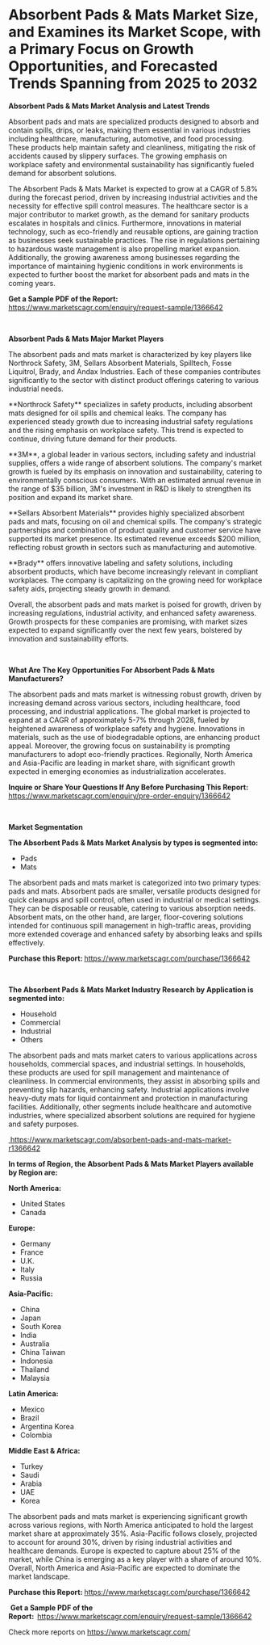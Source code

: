 <p><h1>Absorbent Pads & Mats Market Size, and Examines its Market Scope, with a Primary Focus on Growth Opportunities, and Forecasted Trends Spanning from 2025 to 2032</h1></p><p><strong>Absorbent Pads & Mats Market Analysis and Latest Trends</strong></p>
<p><p>Absorbent pads and mats are specialized products designed to absorb and contain spills, drips, or leaks, making them essential in various industries including healthcare, manufacturing, automotive, and food processing. These products help maintain safety and cleanliness, mitigating the risk of accidents caused by slippery surfaces. The growing emphasis on workplace safety and environmental sustainability has significantly fueled demand for absorbent solutions.</p><p>The Absorbent Pads & Mats Market is expected to grow at a CAGR of 5.8% during the forecast period, driven by increasing industrial activities and the necessity for effective spill control measures. The healthcare sector is a major contributor to market growth, as the demand for sanitary products escalates in hospitals and clinics. Furthermore, innovations in material technology, such as eco-friendly and reusable options, are gaining traction as businesses seek sustainable practices. The rise in regulations pertaining to hazardous waste management is also propelling market expansion. Additionally, the growing awareness among businesses regarding the importance of maintaining hygienic conditions in work environments is expected to further boost the market for absorbent pads and mats in the coming years.</p></p>
<p><strong>Get a Sample PDF of the Report:&nbsp;</strong> <a href="https://www.marketscagr.com/enquiry/request-sample/1366642?utm_campaign=3308&utm_medium=2&utm_source=Github&utm_content=ia&utm_term=22032025&utm_id=absorbent-pads-mats">https://www.marketscagr.com/enquiry/request-sample/1366642</a></p>
<p>&nbsp;</p>
<p><strong>Absorbent Pads & Mats Major Market Players</strong></p>
<p><p>The absorbent pads and mats market is characterized by key players like Northrock Safety, 3M, Sellars Absorbent Materials, Spilltech, Fosse Liquitrol, Brady, and Andax Industries. Each of these companies contributes significantly to the sector with distinct product offerings catering to various industrial needs.</p><p>**Northrock Safety** specializes in safety products, including absorbent mats designed for oil spills and chemical leaks. The company has experienced steady growth due to increasing industrial safety regulations and the rising emphasis on workplace safety. This trend is expected to continue, driving future demand for their products.</p><p>**3M**, a global leader in various sectors, including safety and industrial supplies, offers a wide range of absorbent solutions. The company's market growth is fueled by its emphasis on innovation and sustainability, catering to environmentally conscious consumers. With an estimated annual revenue in the range of $35 billion, 3M's investment in R&D is likely to strengthen its position and expand its market share.</p><p>**Sellars Absorbent Materials** provides highly specialized absorbent pads and mats, focusing on oil and chemical spills. The company's strategic partnerships and combination of product quality and customer service have supported its market presence. Its estimated revenue exceeds $200 million, reflecting robust growth in sectors such as manufacturing and automotive.</p><p>**Brady** offers innovative labeling and safety solutions, including absorbent products, which have become increasingly relevant in compliant workplaces. The company is capitalizing on the growing need for workplace safety aids, projecting steady growth in demand.</p><p>Overall, the absorbent pads and mats market is poised for growth, driven by increasing regulations, industrial activity, and enhanced safety awareness. Growth prospects for these companies are promising, with market sizes expected to expand significantly over the next few years, bolstered by innovation and sustainability efforts.</p></p>
<p>&nbsp;</p>
<p><strong>What Are The Key Opportunities For Absorbent Pads & Mats Manufacturers?</strong></p>
<p><p>The absorbent pads and mats market is witnessing robust growth, driven by increasing demand across various sectors, including healthcare, food processing, and industrial applications. The global market is projected to expand at a CAGR of approximately 5-7% through 2028, fueled by heightened awareness of workplace safety and hygiene. Innovations in materials, such as the use of biodegradable options, are enhancing product appeal. Moreover, the growing focus on sustainability is prompting manufacturers to adopt eco-friendly practices. Regionally, North America and Asia-Pacific are leading in market share, with significant growth expected in emerging economies as industrialization accelerates.</p></p>
<p><strong>Inquire or Share Your Questions If Any Before Purchasing This Report:</strong> <a href="https://www.marketscagr.com/enquiry/pre-order-enquiry/1366642?utm_campaign=3308&utm_medium=2&utm_source=Github&utm_content=ia&utm_term=22032025&utm_id=absorbent-pads-mats">https://www.marketscagr.com/enquiry/pre-order-enquiry/1366642</a></p>
<p>&nbsp;</p>
<p><strong>Market Segmentation</strong></p>
<p><strong>The Absorbent Pads & Mats Market Analysis by types is segmented into:</strong></p>
<p><ul><li>Pads</li><li>Mats</li></ul></p>
<p><p>The absorbent pads and mats market is categorized into two primary types: pads and mats. Absorbent pads are smaller, versatile products designed for quick cleanups and spill control, often used in industrial or medical settings. They can be disposable or reusable, catering to various absorption needs. Absorbent mats, on the other hand, are larger, floor-covering solutions intended for continuous spill management in high-traffic areas, providing more extended coverage and enhanced safety by absorbing leaks and spills effectively.</p></p>
<p><strong>Purchase this Report:&nbsp;</strong><a href="https://www.marketscagr.com/purchase/1366642?utm_campaign=3308&utm_medium=2&utm_source=Github&utm_content=ia&utm_term=22032025&utm_id=absorbent-pads-mats">https://www.marketscagr.com/purchase/1366642</a></p>
<p>&nbsp;</p>
<p><strong>The Absorbent Pads & Mats Market Industry Research by Application is segmented into:</strong></p>
<p><ul><li>Household</li><li>Commercial</li><li>Industrial</li><li>Others</li></ul></p>
<p><p>The absorbent pads and mats market caters to various applications across households, commercial spaces, and industrial settings. In households, these products are used for spill management and maintenance of cleanliness. In commercial environments, they assist in absorbing spills and preventing slip hazards, enhancing safety. Industrial applications involve heavy-duty mats for liquid containment and protection in manufacturing facilities. Additionally, other segments include healthcare and automotive industries, where specialized absorbent solutions are required for hygiene and safety purposes.</p></p>
<p><a href="https://www.marketscagr.com/absorbent-pads-and-mats-market-r1366642?utm_campaign=3308&utm_medium=2&utm_source=Github&utm_content=ia&utm_term=22032025&utm_id=absorbent-pads-mats">&nbsp;https://www.marketscagr.com/absorbent-pads-and-mats-market-r1366642</a></p>
<p><strong>In terms of Region, the Absorbent Pads & Mats Market Players available by Region are:</strong></p>
<p>
    <p> <strong> North America: </strong>
        <ul>
            <li>United States</li>
            <li>Canada</li>
        </ul>
        </p> 
    <p> <strong> Europe: </strong>
        <ul>
            <li>Germany</li>
            <li>France</li>
            <li>U.K.</li>
            <li>Italy</li>
            <li>Russia</li>
        </ul>
        </p> 
    <p> <strong> Asia-Pacific: </strong>
        <ul>
            <li>China</li>
            <li>Japan</li>
            <li>South Korea</li>
            <li>India</li>
            <li>Australia</li>
            <li>China Taiwan</li>
            <li>Indonesia</li>
            <li>Thailand</li>
            <li>Malaysia</li>
        </ul>
        </p> 
    <p> <strong> Latin America: </strong>
        <ul>
            <li>Mexico</li>
            <li>Brazil</li>
            <li>Argentina Korea</li>
            <li>Colombia</li>
        </ul>
        </p> 
    <p> <strong> Middle East & Africa: </strong>
        <ul>
            <li>Turkey</li>
            <li>Saudi</li>
            <li>Arabia</li>
            <li>UAE</li>
            <li>Korea</li>
        </ul>
    </p>
    </p>
<p><p>The absorbent pads and mats market is experiencing significant growth across various regions, with North America anticipated to hold the largest market share at approximately 35%. Asia-Pacific follows closely, projected to account for around 30%, driven by rising industrial activities and healthcare demands. Europe is expected to capture about 25% of the market, while China is emerging as a key player with a share of around 10%. Overall, North America and Asia-Pacific are expected to dominate the market landscape.</p></p>
<p><strong>Purchase this Report: </strong><a href="https://www.marketscagr.com/purchase/1366642?utm_campaign=3308&utm_medium=2&utm_source=Github&utm_content=ia&utm_term=22032025&utm_id=absorbent-pads-mats">https://www.marketscagr.com/purchase/1366642</a></p>
<p>&nbsp;<strong>Get a Sample PDF of the Report:&nbsp;&nbsp;</strong><a href="https://www.marketscagr.com/enquiry/request-sample/1366642?utm_campaign=3308&utm_medium=2&utm_source=Github&utm_content=ia&utm_term=22032025&utm_id=absorbent-pads-mats">https://www.marketscagr.com/enquiry/request-sample/1366642</a></p>
<p><strong></strong></p>
<p>Check more reports on <a href="https://www.marketscagr.com/?utm_campaign=3308&utm_medium=2&utm_source=Github&utm_content=ia&utm_term=22032025&utm_id=absorbent-pads-mats">https://www.marketscagr.com/</a></p>